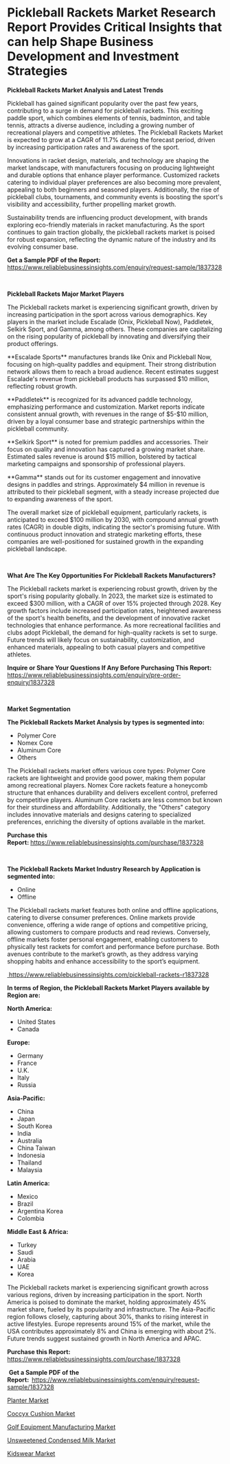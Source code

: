 <p><h1>Pickleball Rackets Market Research Report Provides Critical Insights that can help Shape Business Development and Investment Strategies</h1></p><p><strong>Pickleball Rackets Market Analysis and Latest Trends</strong></p>
<p><p>Pickleball has gained significant popularity over the past few years, contributing to a surge in demand for pickleball rackets. This exciting paddle sport, which combines elements of tennis, badminton, and table tennis, attracts a diverse audience, including a growing number of recreational players and competitive athletes. The Pickleball Rackets Market is expected to grow at a CAGR of 11.7% during the forecast period, driven by increasing participation rates and awareness of the sport.</p><p>Innovations in racket design, materials, and technology are shaping the market landscape, with manufacturers focusing on producing lightweight and durable options that enhance player performance. Customized rackets catering to individual player preferences are also becoming more prevalent, appealing to both beginners and seasoned players. Additionally, the rise of pickleball clubs, tournaments, and community events is boosting the sport's visibility and accessibility, further propelling market growth.</p><p>Sustainability trends are influencing product development, with brands exploring eco-friendly materials in racket manufacturing. As the sport continues to gain traction globally, the pickleball rackets market is poised for robust expansion, reflecting the dynamic nature of the industry and its evolving consumer base.</p></p>
<p><strong>Get a Sample PDF of the Report:&nbsp;</strong> <a href="https://www.reliablebusinessinsights.com/enquiry/request-sample/1837328?utm_campaign=63&utm_medium=2&utm_source=Github&utm_content=ia&utm_term=05042025&utm_id=pickleball-rackets">https://www.reliablebusinessinsights.com/enquiry/request-sample/1837328</a></p>
<p>&nbsp;</p>
<p><strong>Pickleball Rackets Major Market Players</strong></p>
<p><p>The Pickleball rackets market is experiencing significant growth, driven by increasing participation in the sport across various demographics. Key players in the market include Escalade (Onix, Pickleball Now), Paddletek, Selkirk Sport, and Gamma, among others. These companies are capitalizing on the rising popularity of pickleball by innovating and diversifying their product offerings.</p><p>**Escalade Sports** manufactures brands like Onix and Pickleball Now, focusing on high-quality paddles and equipment. Their strong distribution network allows them to reach a broad audience. Recent estimates suggest Escalade's revenue from pickleball products has surpassed $10 million, reflecting robust growth.</p><p>**Paddletek** is recognized for its advanced paddle technology, emphasizing performance and customization. Market reports indicate consistent annual growth, with revenues in the range of $5-$10 million, driven by a loyal consumer base and strategic partnerships within the pickleball community.</p><p>**Selkirk Sport** is noted for premium paddles and accessories. Their focus on quality and innovation has captured a growing market share. Estimated sales revenue is around $15 million, bolstered by tactical marketing campaigns and sponsorship of professional players.</p><p>**Gamma** stands out for its customer engagement and innovative designs in paddles and strings. Approximately $4 million in revenue is attributed to their pickleball segment, with a steady increase projected due to expanding awareness of the sport.</p><p>The overall market size of pickleball equipment, particularly rackets, is anticipated to exceed $100 million by 2030, with compound annual growth rates (CAGR) in double digits, indicating the sector's promising future. With continuous product innovation and strategic marketing efforts, these companies are well-positioned for sustained growth in the expanding pickleball landscape.</p></p>
<p>&nbsp;</p>
<p><strong>What Are The Key Opportunities For Pickleball Rackets Manufacturers?</strong></p>
<p><p>The Pickleball rackets market is experiencing robust growth, driven by the sport's rising popularity globally. In 2023, the market size is estimated to exceed $300 million, with a CAGR of over 15% projected through 2028. Key growth factors include increased participation rates, heightened awareness of the sport's health benefits, and the development of innovative racket technologies that enhance performance. As more recreational facilities and clubs adopt Pickleball, the demand for high-quality rackets is set to surge. Future trends will likely focus on sustainability, customization, and enhanced materials, appealing to both casual players and competitive athletes.</p></p>
<p><strong>Inquire or Share Your Questions If Any Before Purchasing This Report:</strong> <a href="https://www.reliablebusinessinsights.com/enquiry/pre-order-enquiry/1837328?utm_campaign=63&utm_medium=2&utm_source=Github&utm_content=ia&utm_term=05042025&utm_id=pickleball-rackets">https://www.reliablebusinessinsights.com/enquiry/pre-order-enquiry/1837328</a></p>
<p>&nbsp;</p>
<p><strong>Market Segmentation</strong></p>
<p><strong>The Pickleball Rackets Market Analysis by types is segmented into:</strong></p>
<p><ul><li>Polymer Core</li><li>Nomex Core</li><li>Aluminum Core</li><li>Others</li></ul></p>
<p><p>The Pickleball rackets market offers various core types: Polymer Core rackets are lightweight and provide good power, making them popular among recreational players. Nomex Core rackets feature a honeycomb structure that enhances durability and delivers excellent control, preferred by competitive players. Aluminum Core rackets are less common but known for their sturdiness and affordability. Additionally, the "Others" category includes innovative materials and designs catering to specialized preferences, enriching the diversity of options available in the market.</p></p>
<p><strong>Purchase this Report:&nbsp;</strong><a href="https://www.reliablebusinessinsights.com/purchase/1837328?utm_campaign=63&utm_medium=2&utm_source=Github&utm_content=ia&utm_term=05042025&utm_id=pickleball-rackets">https://www.reliablebusinessinsights.com/purchase/1837328</a></p>
<p>&nbsp;</p>
<p><strong>The Pickleball Rackets Market Industry Research by Application is segmented into:</strong></p>
<p><ul><li>Online</li><li>Offline</li></ul></p>
<p><p>The Pickleball rackets market features both online and offline applications, catering to diverse consumer preferences. Online markets provide convenience, offering a wide range of options and competitive pricing, allowing customers to compare products and read reviews. Conversely, offline markets foster personal engagement, enabling customers to physically test rackets for comfort and performance before purchase. Both avenues contribute to the market’s growth, as they address varying shopping habits and enhance accessibility to the sport’s equipment.</p></p>
<p><a href="https://www.reliablebusinessinsights.com/pickleball-rackets-r1837328?utm_campaign=63&utm_medium=2&utm_source=Github&utm_content=ia&utm_term=05042025&utm_id=pickleball-rackets">&nbsp;https://www.reliablebusinessinsights.com/pickleball-rackets-r1837328</a></p>
<p><strong>In terms of Region, the Pickleball Rackets Market Players available by Region are:</strong></p>
<p>
    <p> <strong> North America: </strong>
        <ul>
            <li>United States</li>
            <li>Canada</li>
        </ul>
        </p> 
    <p> <strong> Europe: </strong>
        <ul>
            <li>Germany</li>
            <li>France</li>
            <li>U.K.</li>
            <li>Italy</li>
            <li>Russia</li>
        </ul>
        </p> 
    <p> <strong> Asia-Pacific: </strong>
        <ul>
            <li>China</li>
            <li>Japan</li>
            <li>South Korea</li>
            <li>India</li>
            <li>Australia</li>
            <li>China Taiwan</li>
            <li>Indonesia</li>
            <li>Thailand</li>
            <li>Malaysia</li>
        </ul>
        </p> 
    <p> <strong> Latin America: </strong>
        <ul>
            <li>Mexico</li>
            <li>Brazil</li>
            <li>Argentina Korea</li>
            <li>Colombia</li>
        </ul>
        </p> 
    <p> <strong> Middle East & Africa: </strong>
        <ul>
            <li>Turkey</li>
            <li>Saudi</li>
            <li>Arabia</li>
            <li>UAE</li>
            <li>Korea</li>
        </ul>
    </p>
    </p>
<p><p>The Pickleball rackets market is experiencing significant growth across various regions, driven by increasing participation in the sport. North America is poised to dominate the market, holding approximately 45% market share, fueled by its popularity and infrastructure. The Asia-Pacific region follows closely, capturing about 30%, thanks to rising interest in active lifestyles. Europe represents around 15% of the market, while the USA contributes approximately 8% and China is emerging with about 2%. Future trends suggest sustained growth in North America and APAC.</p></p>
<p><strong>Purchase this Report: </strong><a href="https://www.reliablebusinessinsights.com/purchase/1837328?utm_campaign=63&utm_medium=2&utm_source=Github&utm_content=ia&utm_term=05042025&utm_id=pickleball-rackets">https://www.reliablebusinessinsights.com/purchase/1837328</a></p>
<p>&nbsp;<strong>Get a Sample PDF of the Report:&nbsp;&nbsp;</strong><a href="https://www.reliablebusinessinsights.com/enquiry/request-sample/1837328?utm_campaign=63&utm_medium=2&utm_source=Github&utm_content=ia&utm_term=05042025&utm_id=pickleball-rackets">https://www.reliablebusinessinsights.com/enquiry/request-sample/1837328</a></p>
<p><strong></strong></p>
<p><p><a href="https://github.com/jemmysolin5k/Market-Research-Report-List-1/blob/main/planter-market.md?utm_campaign=63&utm_medium=2&utm_source=Github&utm_content=ia&utm_term=05042025&utm_id=pickleball-rackets">Planter Market</a></p><p><a href="https://github.com/keeniielokl/Market-Research-Report-List-1/blob/main/coccyx-cushion-market.md?utm_campaign=63&utm_medium=2&utm_source=Github&utm_content=ia&utm_term=05042025&utm_id=pickleball-rackets">Coccyx Cushion Market</a></p><p><a href="https://github.com/chlihakwatsi/Market-Research-Report-List-1/blob/main/golf-equipment-manufacturing-market.md?utm_campaign=63&utm_medium=2&utm_source=Github&utm_content=ia&utm_term=05042025&utm_id=pickleball-rackets">Golf Equipment Manufacturing Market</a></p><p><a href="https://github.com/kocssequen/Market-Research-Report-List-1/blob/main/unsweetened-condensed-milk-market.md?utm_campaign=63&utm_medium=2&utm_source=Github&utm_content=ia&utm_term=05042025&utm_id=pickleball-rackets">Unsweetened Condensed Milk Market</a></p><p><a href="https://github.com/sokurgleyde/Market-Research-Report-List-1/blob/main/kidswear-market.md?utm_campaign=63&utm_medium=2&utm_source=Github&utm_content=ia&utm_term=05042025&utm_id=pickleball-rackets">Kidswear Market</a></p></p>